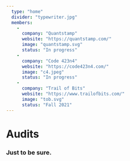```yaml
---
  type: "home"
  divider: "typewriter.jpg"
  members:
    -
      company: "Quantstamp"
      website: "https://quantstamp.com/"
      image: "quantstamp.svg"
      status: "In progress"
    -
      company: "Code 423n4"
      website: "https://code423n4.com/"
      image: "c4.jpeg"
      status: "In progress"
    -
      company: "Trail of Bits"
      website: "https://www.trailofbits.com/"
      image: "tob.svg"
      status: "Fall 2021"
---
```


# Audits

### Just to be sure.
